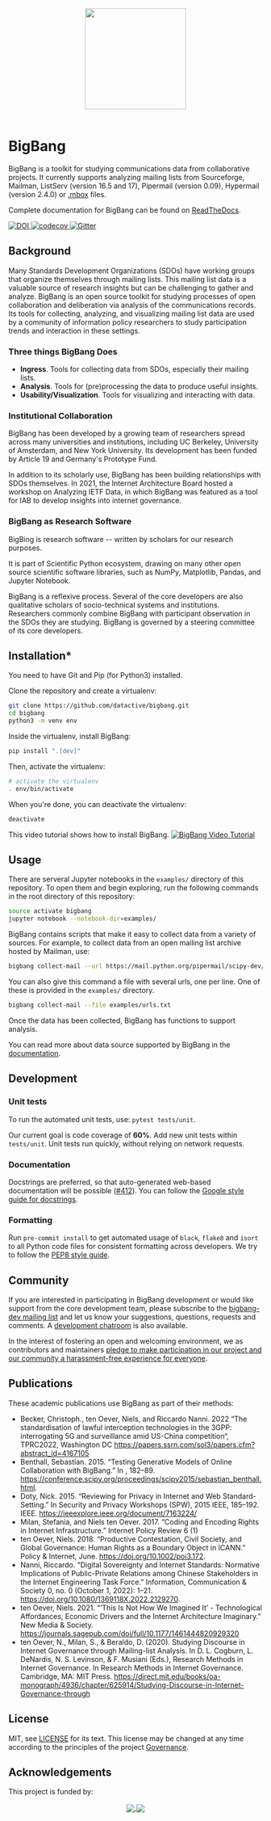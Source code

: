 <div align="center">
  <a href="https://datactive.github.io/bigbang/">
    <img src="https://github.com/datactive/bigbang/blob/gh-pages/images/bigbang-logo-dark.png?raw=true" align="center" width="200">
  </a>
  <br>
  <br>
</div>

# BigBang

BigBang is a toolkit for studying communications data from collaborative projects. It currently supports analyzing mailing lists from Sourceforge, Mailman, ListServ (version 16.5 and 17), Pipermail (version 0.09), Hypermail (version 2.4.0) or [.mbox][mbox] files.

Complete documentation for BigBang can be found on [ReadTheDocs](https://bigbang-py.readthedocs.io/en/latest/).

[mbox]: http://tools.ietf.org/html/rfc4155

[
![DOI](https://img.shields.io/badge/DIO-10.25080%2FMajora--7b98e3ed--01b-blue)
](http://conference.scipy.org/proceedings/scipy2015/sebastian_benthall.html)
[
![codecov](https://codecov.io/gh/datactive/bigbang/branch/main/graph/badge.svg?token=Nhyl6g4ZIO)
](https://codecov.io/gh/datactive/bigbang)
[
![Gitter](https://badges.gitter.im/datactive/bigbang.svg)
](https://gitter.im/datactive/bigbang?utm_source=badge&utm_medium=badge&utm_campaign=pr-badge)

## Background

Many Standards Development Organizations (SDOs) have working groups that organize themselves through mailing lists. This mailing list data is a valuable source of research insights but can be challenging to gather and analyze. BigBang is an open source toolkit for studying processes of open collaboration and deliberation via analysis of the communications records. Its tools for collecting, analyzing, and visualizing mailing list data are used by a community of information policy researchers to study participation trends and interaction in these settings.

### Three things BigBang Does

- **Ingress**. Tools for collecting data from SDOs, especially their mailing lists.
- **Analysis**. Tools for (pre)processing the data to produce useful insights.
- **Usability/Visualization**. Tools for visualizing and interacting with data.

### Institutional Collaboration

BigBang has been developed by a growing team of researchers spread across many universities and institutions, including UC Berkeley, University of Amsterdam, and New York University. Its development has been funded by Article 19 and Germany's Prototype Fund.

In addition to its scholarly use, BigBang has been building relationships with SDOs themselves. In 2021, the Internet Architecture Board hosted a workshop on Analyzing IETF Data, in which BigBang was featured as a tool for IAB to develop insights into internet governance.

### BigBang as Research Software

BigBing is research software -- written by scholars for our research purposes. 

It is part of Scientific Python ecosystem, drawing on many other open source scientific software libraries, such as NumPy, Matplotlib, Pandas, and Jupyter Notebook.

BigBang is a reflexive process. Several of the core developers are also qualitative scholars of socio-technical systems and institutions. Researchers commonly combine BigBang with participant observation in the SDOs they are studying. BigBang is governed by a steering committee of its core developers.

## Installation*

You need to have Git and Pip (for Python3) installed.

Clone the repository and create a virtualenv:

```sh
git clone https://github.com/datactive/bigbang.git
cd bigbang
python3 -m venv env
```

Inside the virtualenv, install BigBang:

```sh
pip install ".[dev]"
```

Then, activate the virtualenv:
```sh
# activate the virtualenv
. env/bin/activate
```

When you're done, you can deactivate the virtualenv:

```sh
deactivate
```

This video tutorial shows how to install BigBang.
[
![BigBang Video Tutorial](http://img.youtube.com/vi/JWimku8JVqE/0.jpg)
](http://www.youtube.com/watch?v=JWimku8JVqE "BigBang Tutorial")


## Usage

There are serveral Jupyter notebooks in the `examples/` directory of this
repository. To open them and begin exploring, run the following commands in the root directory of this repository:

```bash
source activate bigbang
jupyter notebook --notebook-dir=examples/
```

BigBang contains scripts that make it easy to collect data from a variety of sources.
For example, to collect data from an open mailing list archive hosted by Mailman, use:

```bash
bigbang collect-mail --url https://mail.python.org/pipermail/scipy-dev/
```

You can also give this command a file with several urls, one per line. One of these is provided in the `examples/` directory.

```bash
bigbang collect-mail --file examples/urls.txt
```

Once the data has been collected, BigBang has functions to support analysis.

You can read more about data source supported by BigBang in the [documentation](https://bigbang-py.readthedocs.io/).

## Development

### Unit tests

To run the automated unit tests, use: `pytest tests/unit`.

Our current goal is code coverage of **60%**. Add new unit tests within `tests/unit`. Unit tests run quickly, without relying on network requests.

### Documentation

Docstrings are preferred, so that auto-generated web-based documentation will be possible ([#412](https://github.com/datactive/bigbang/issues/412)). You can follow the [Google style guide for docstrings](https://github.com/google/styleguide/blob/gh-pages/pyguide.md#38-comments-and-docstrings).

### Formatting

Run `pre-commit install` to get automated usage of `black`, `flake8` and `isort` to all Python code files for consistent formatting across developers. We try to follow the [PEP8 style guide](https://pep8.org/).

## Community

If you are interested in participating in BigBang development or would like support from the core development team, please subscribe to the [bigbang-dev mailing list](https://lists.ghserv.net/mailman/listinfo/bigbang-dev) and let us know your suggestions, questions, requests and comments. A [development chatroom](https://gitter.im/datactive/bigbang) is also available.

In the interest of fostering an open and welcoming environment, we as contributors and maintainers [pledge to make participation in our project and our community a harassment-free experience for everyone](CODE_OF_CONDUCT.md).

## Publications

These academic publications use BigBang as part of their methods:

- Becker, Christoph., ten Oever, Niels, and Riccardo Nanni. 2022 “The standardisation of lawful interception technologies in the 3GPP: interrogating 5G and surveillance amid US-China competition“, TPRC2022, Washington DC https://papers.ssrn.com/sol3/papers.cfm?abstract_id=4167105
- Benthall, Sebastian. 2015. “Testing Generative Models of Online Collaboration with BigBang.” In , 182–89. https://conference.scipy.org/proceedings/scipy2015/sebastian_benthall.html.
- Doty, Nick. 2015. “Reviewing for Privacy in Internet and Web Standard-Setting.” In Security and Privacy Workshops (SPW), 2015 IEEE, 185–192. IEEE. https://ieeexplore.ieee.org/document/7163224/
- Milan, Stefania, and Niels ten Oever. 2017. “Coding and Encoding Rights in Internet Infrastructure.” Internet Policy Review 6 (1)
- ten Oever, Niels. 2018. “Productive Contestation, Civil Society, and Global Governance: Human Rights as a Boundary Object in ICANN.” Policy & Internet, June. https://doi.org/10.1002/poi3.172.
- Nanni, Riccardo. “Digital Sovereignty and Internet Standards: Normative Implications of Public-Private Relations among Chinese Stakeholders in the Internet Engineering Task Force.” Information, Communication & Society 0, no. 0 (October 1, 2022): 1–21. https://doi.org/10.1080/1369118X.2022.2129270.
- ten Oever, Niels. 2021. “‘This Is Not How We Imagined It’ -  Technological Affordances, Economic Drivers and the Internet Architecture Imaginary.” New Media & Society. https://journals.sagepub.com/doi/full/10.1177/1461444820929320
- ten Oever, N., Milan, S., & Beraldo, D. (2020). Studying Discourse in Internet Governance through Mailing-list Analysis. In D. L. Cogburn, L. DeNardis, N. S. Levinson, & F. Musiani (Eds.), Research Methods in Internet Governance. In Research Methods in Internet Governance. Cambridge, MA: MIT Press. https://direct.mit.edu/books/oa-monograph/4936/chapter/625914/Studying-Discourse-in-Internet-Governance-through


## License

MIT, see [LICENSE](LICENSE) for its text. This license may be changed at any time according to the principles of the project [Governance](https://github.com/datactive/bigbang/wiki/Governance).

## Acknowledgements 

This project is funded by:

<div align="center">
  <a href="https://www.bmbf.de/bmbf/de/home/home_node.html">
    <img src="https://github.com/datactive/bigbang/blob/gh-pages/images/logo_bmbf.png?raw=true" align="center">
  </a>
  <a href="https://prototypefund.de/">
    <img src="https://github.com/datactive/bigbang/blob/gh-pages/images/logo_prototypefund.png?raw=true" align="center">
  </a>
  <br>
  <br>
</div>